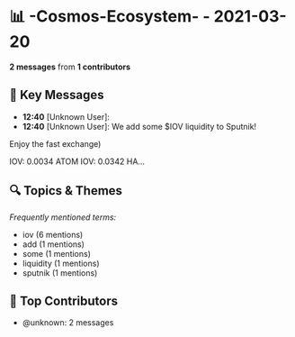 # 📊 -Cosmos-Ecosystem- - 2021-03-20
**2 messages** from **1 contributors**

## 💬 Key Messages
- **12:40** [Unknown User]: 
- **12:40** [Unknown User]: We add some $IOV liquidity to Sputnik!

Enjoy the fast exchange)

IOV: 0.0034 ATOM
IOV: 0.0342 HA...

## 🔍 Topics & Themes
*Frequently mentioned terms:*
- iov (6 mentions)
- add (1 mentions)
- some (1 mentions)
- liquidity (1 mentions)
- sputnik (1 mentions)

## 👥 Top Contributors
- @unknown: 2 messages